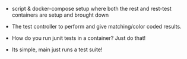 - script & docker-compose setup where both the rest and rest-test containers are setup and brought down

- The test controller to perform and give matching/color coded results.
 - How do you run junit tests in a container? Just do that!
  - Its simple, main just runs a test suite!    